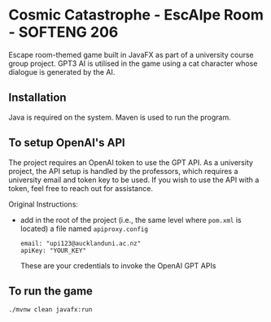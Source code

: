 # Cosmic Catastrophe - EscAIpe Room - SOFTENG 206

Escape room-themed game built in JavaFX as part of a university course group project. GPT3 AI is utilised in the game using a cat character whose dialogue is generated by the AI.

## Installation
Java is required on the system.
Maven is used to run the program.

## To setup OpenAI's API
The project requires an OpenAI token to use the GPT API. As a university project, the API setup is handled by the professors, which requires a university email and token key to be used. If you wish to use the API with a token, feel free to reach out for assistance.

Original Instructions:
- add in the root of the project (i.e., the same level where `pom.xml` is located) a file named `apiproxy.config`

  ```
  email: "upi123@aucklanduni.ac.nz"
  apiKey: "YOUR_KEY"
  ```
  These are your credentials to invoke the OpenAI GPT APIs

## To run the game

`./mvnw clean javafx:run`

